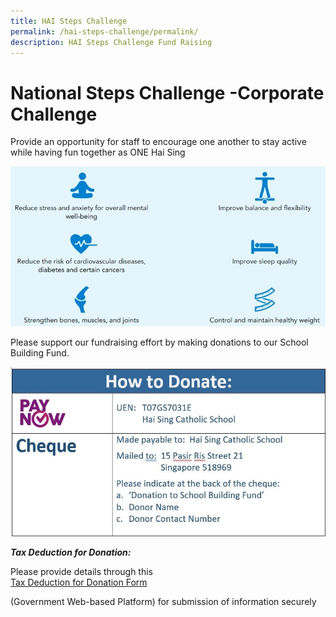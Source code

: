 ```yaml
---
title: HAI Steps Challenge
permalink: /hai-steps-challenge/permalink/
description: HAI Steps Challenge Fund Raising
---
```

# National Steps Challenge -Corporate Challenge
Provide an opportunity for staff to encourage one another to stay active while having fun together as ONE Hai Sing

![healthy staff](/images/News%20and%20Announcement/national%20step%20challenge.png)

Please support our fundraising effort by making donations to our School Building Fund.

![Donation](/images/News%20and%20Announcement/national%20step%20challenge%202%20(2).jpeg)

***Tax Deduction for Donation:***

Please provide details through this                   
[Tax Deduction for Donation Form](https://form.gov.sg/#!/63119a961ad8840013f02f84) 

(Government Web-based Platform)                      for submission of information securely
